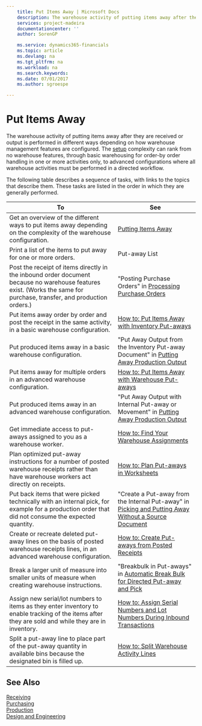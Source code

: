 ```yaml
---
    title: Put Items Away | Microsoft Docs
    description: The warehouse activity of putting items away after they are received or output is performed in different ways depending on how warehouse management features are configured. The [setup](../configure-warehouse-processes.md) complexity can rank from no warehouse features, through basic warehousing for order-by order handling in one or more activities only, to advanced configurations where all warehouse activities must be performed in a directed workflow.
    services: project-madeira
    documentationcenter: ''
    author: SorenGP

    ms.service: dynamics365-financials
    ms.topic: article
    ms.devlang: na
    ms.tgt_pltfrm: na
    ms.workload: na
    ms.search.keywords:
    ms.date: 07/01/2017
    ms.author: sgroespe

---
```

# Put Items Away
The warehouse activity of putting items away after they are received or output is performed in different ways depending on how warehouse management features are configured. The [setup](../configure-warehouse-processes.md) complexity can rank from no warehouse features, through basic warehousing for order-by order handling in one or more activities only, to advanced configurations where all warehouse activities must be performed in a directed workflow.  
  
 The following table describes a sequence of tasks, with links to the topics that describe them. These tasks are listed in the order in which they are generally performed.  
  
|**To**|**See**|  
|------------|-------------|  
|Get an overview of the different ways to put items away depending on the complexity of the warehouse configuration.|[Putting Items Away](../putting-items-away.md)|  
|Print a list of the items to put away for one or more orders.|Put-away List|  
|Post the receipt of items directly in the inbound order document because no warehouse features exist. (Works the same for purchase, transfer, and production orders.)|"Posting Purchase Orders" in [Processing Purchase Orders](../processing-purchase-orders.md)|  
|Put items away order by order and post the receipt in the same activity, in a basic warehouse configuration.|[How to: Put Items Away with Inventory Put-aways](../how-to-put-items-away-with-inventory-put-aways.md)|  
|Put produced items away in a basic warehouse configuration.|"Put Away Output from the Inventory Put-away Document" in [Putting Away Production Output](../how-to-put-away-production-output.md)|  
|Put items away for multiple orders in an advanced warehouse configuration.|[How to: Put Items Away with Warehouse Put-aways](../how-to-put-items-away-with-warehouse-put-aways.md)|  
|Put produced items away in an advanced warehouse configuration.|"Put Away Output with Internal Put-away or Movement" in [Putting Away Production Output](../how-to-put-away-production-output.md)|  
|Get immediate access to put-aways assigned to you as a warehouse worker.|[How to: Find Your Warehouse Assignments](../how-to-find-your-warehouse-assignments.md)|  
|Plan optimized put-away instructions for a number of posted warehouse receipts rather than have warehouse workers act directly on receipts.|[How to: Plan Put-aways in Worksheets](../how-to-plan-put-aways-in-worksheets.md)|  
|Put back items that were picked technically with an internal pick, for example for a production order that did not consume the expected quantity.|"Create a Put-away from the Internal Put-away" in [Picking and Putting Away Without a Source Document](../how-to-create-put-aways-from-internal-put-aways.md)|  
|Create or recreate deleted put-away lines on the basis of posted warehouse receipts lines, in an advanced warehouse configuration.|[How to: Create Put-aways from Posted Receipts](../how-to-create-put-aways-from-posted-receipts.md)|  
|Break a larger unit of measure into smaller units of measure when creating warehouse instructions.|"Breakbulk in Put-aways" in [Automatic Break Bulk for Directed Put-away and Pick](../automatic-breaking-bulk-with-directed-put-away-and-pick.md)|  
|Assign new serial/lot numbers to items as they enter inventory to enable tracking of the items after they are sold and while they are in inventory.|[How to: Assign Serial Numbers and Lot Numbers During Inbound Transactions](../how-to-assign-serial-numbers-and-lot-numbers-during-inbound-transactions.md)|  
|Split a put-away line to place part of the put-away quantity in available bins because the designated bin is filled up.|[How to: Split Warehouse Activity Lines](../how-to-split-warehouse-activity-lines.md)|  
  
## See Also  
 [Receiving](../receiving.md)   
 [Purchasing](../purchasing.md)   
 [Production](../production.md)   
 [Design and Engineering](../design-and-engineering.md)